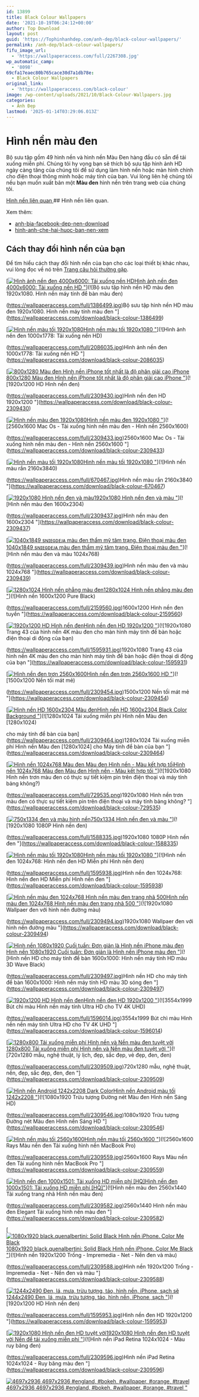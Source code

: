 ```yaml
---
id: 13899
title: Black Colour Wallpapers
date: '2021-10-19T06:24:12+00:00'
author: Top Download
layout: post
guid: 'https://Tophinhanhdep.com/anh-dep/black-colour-wallpapers/'
permalink: /anh-dep/black-colour-wallpapers/
fifu_image_url:
  - 'https://wallpaperaccess.com/full/2267308.jpg'
wp_automatic_camp:
  - '8098'
69cfa17eaec80b765cace30d7a1db78e:
  - Black Colour Wallpapers
original_link:
  - 'https://wallpaperaccess.com/black-colour'
image: /wp-content/uploads/2021/10/Black-Colour-Wallpapers.jpg
categories:
  - Ảnh Đẹp
lastmod: '2025-01-14T03:29:06.013Z'
---
```

# Hình nền màu đen

Bộ sưu tập gồm 49 hình nền và hình nền Màu Đen hàng đầu có sẵn để tải xuống miễn phí. Chúng tôi hy vọng bạn sẽ thích bộ sưu tập hình ảnh HD ngày càng tăng của chúng tôi để sử dụng làm hình nền hoặc màn hình chính cho điện thoại thông minh hoặc máy tính của bạn. Vui lòng liên hệ chúng tôi nếu bạn muốn xuất bản một **Màu đen** hình nền trên trang web của chúng tôi.

[Hình nền liên quan ](#related) ## Hình nền liên quan.

   
 Xem thêm:

   
- [anh-bia-facebook-dep-nen-download](https://tophinhanhdep.com/anh-bia/anh-bia-facebook-dep-nen-download/)
- [hinh-anh-che-hai-huoc-ban-nen-xem](https://tophinhanhdep.com/anh-che/hinh-anh-che-hai-huoc-ban-nen-xem/)

## Cách thay đổi hình nền của bạn

Để tìm hiểu cách thay đổi hình nền của bạn cho các loại thiết bị khác nhau, vui lòng đọc về nó trên [Trang câu hỏi thường gặp](https://tophinhanhdep.com/faq/).

  
[[![Hình ảnh nền đen 4000x6000: Tải xuống nền HD](https://wallpaperaccess.com/full/2267308.jpg)Hình ảnh nền đen 4000x6000: Tải xuống nền HD "](https://wallpaperaccess.com/download/black-colour-2267308)](![Bộ sưu tập hình nền HD màu đen 1920x1080.  Hình nền máy tính để bàn màu đen)

(https://wallpaperaccess.com/full/1386499.jpg)Bộ sưu tập hình nền HD màu đen 1920x1080. Hình nền máy tính màu đen "](https://wallpaperaccess.com/download/black-colour-1386499)

[[![Hình nền màu tối 1920x1080](https://wallpaperaccess.com/full/1595904.jpg)Hình nền màu tối 1920x1080 "](https://wallpaperaccess.com/download/black-colour-1595904)](![Hình ảnh nền đen 1000x1778: Tải xuống nền HD)

(https://wallpaperaccess.com/full/2086035.jpg)Hình ảnh nền đen 1000x1778: Tải xuống nền HD "](https://wallpaperaccess.com/download/black-colour-2086035)

[[![800x1280 Màu đen Hình nền iPhone tốt nhất là độ phân giải cao iPhone](https://wallpaperaccess.com/full/1595906.jpg)800x1280 Màu đen Hình nền iPhone tốt nhất là độ phân giải cao iPhone "](https://wallpaperaccess.com/download/black-colour-1595906)](![1920x1200 HD Hình nền đen)

(https://wallpaperaccess.com/full/2309430.jpg)Hình nền đen HD 1920x1200 "](https://wallpaperaccess.com/download/black-colour-2309430)

[[![Hình nền màu đen 1920x1080](https://wallpaperaccess.com/full/1595911.jpg)Hình nền màu đen 1920x1080 "](https://wallpaperaccess.com/download/black-colour-1595911)](![2560x1600 Mac Os - Tải xuống hình nền màu đen - Hình nền 2560x1600)

(https://wallpaperaccess.com/full/2309433.jpg)2560x1600 Mac Os - Tải xuống hình nền màu đen - Hình nền 2560x1600 "](https://wallpaperaccess.com/download/black-colour-2309433)

[[![Hình nền màu tối 1920x1080](https://wallpaperaccess.com/full/1595928.jpg)Hình nền màu tối 1920x1080 "](https://wallpaperaccess.com/download/black-colour-1595928)](![Hình nền màu rắn 2160x3840)

(https://wallpaperaccess.com/full/670467.jpg)Hình nền màu rắn 2160x3840 "](https://wallpaperaccess.com/download/black-colour-670467)

[[![1920x1080 Hình nền đen và màu](https://wallpaperaccess.com/full/1595920.jpg)1920x1080 Hình nền đen và màu "](https://wallpaperaccess.com/download/black-colour-1595920)](![Hình nền màu đen 1600x2304)

(https://wallpaperaccess.com/full/2309437.jpg)Hình nền màu đen 1600x2304 "](https://wallpaperaccess.com/download/black-colour-2309437)

[[![1040x1849 sɴɪᴇɢᴅᴇᴊᴀ màu đen thẩm mỹ tâm trạng.  Điện thoại màu đen](https://wallpaperaccess.com/full/1180822.jpg)1040x1849 sɴɪᴇɢᴅᴇᴊᴀ màu đen thẩm mỹ tâm trạng. Điện thoại màu đen "](https://wallpaperaccess.com/download/black-colour-1180822)](![Hình nền màu đen và màu 1024x768)

(https://wallpaperaccess.com/full/2309439.jpg)Hình nền màu đen và màu 1024x768 "](https://wallpaperaccess.com/download/black-colour-2309439)

[[![1280x1024 Hình nền phẳng màu đen](https://wallpaperaccess.com/full/1554117.jpg)1280x1024 Hình nền phẳng màu đen "](https://wallpaperaccess.com/download/black-colour-1554117)](![Hình nền 1600x1200 Pure Black)

(https://wallpaperaccess.com/full/2159560.jpg)1600x1200 Hình nền đen tuyền "](https://wallpaperaccess.com/download/black-colour-2159560)

[[![1920x1200 HD Hình nền đen](https://wallpaperaccess.com/full/36262.jpg)Hình nền đen HD 1920x1200 "](https://wallpaperaccess.com/download/black-colour-36262)](![1920x1080 Trang 43 của hình nền 4K màu đen cho màn hình máy tính để bàn hoặc điện thoại di động của bạn)

(https://wallpaperaccess.com/full/1595931.jpg)1920x1080 Trang 43 của hình nền 4K màu đen cho màn hình máy tính để bàn hoặc điện thoại di động của bạn "](https://wallpaperaccess.com/download/black-colour-1595931)

[[![Hình nền đen trơn 2560x1600](https://wallpaperaccess.com/full/2309447.jpg)Hình nền đen trơn 2560x1600 HD "](https://wallpaperaccess.com/download/black-colour-2309447)](![1500x1200 Nền tối mát mẻ)

(https://wallpaperaccess.com/full/2309454.jpg)1500x1200 Nền tối mát mẻ "](https://wallpaperaccess.com/download/black-colour-2309454)

[[![Hình nền HD 1600x2304 Màu đen](https://wallpaperaccess.com/full/2309459.jpg)Hình nền HD 1600x2304 Black Color Background "](https://wallpaperaccess.com/download/black-colour-2309459)](![1280x1024 Tải xuống miễn phí Hình nền Màu đen [1280x1024)

 cho máy tính để bàn của bạn](https://wallpaperaccess.com/full/2309464.jpg)1280x1024 Tải xuống miễn phí Hình nền Màu đen \[1280x1024\] cho Máy tính để bàn của bạn "](https://wallpaperaccess.com/download/black-colour-2309464)

[[![Hình nền 1024x768 Màu đen Màu đen Hình nền - Màu kết hợp tối](https://wallpaperaccess.com/full/2309465.jpg)Hình nền 1024x768 Màu đen Màu đen Hình nền - Màu kết hợp tối "](https://wallpaperaccess.com/download/black-colour-2309465)](![1920x1080 Hình nền trơn màu đen có thực sự tiết kiệm pin trên điện thoại và máy tính bảng không?)

(https://wallpaperaccess.com/full/729535.png)1920x1080 Hình nền trơn màu đen có thực sự tiết kiệm pin trên điện thoại và máy tính bảng không? "](https://wallpaperaccess.com/download/black-colour-729535)

[[![750x1334 đen và màu hình nền](https://wallpaperaccess.com/full/2309470.jpg)750x1334 Hình nền đen và màu "](https://wallpaperaccess.com/download/black-colour-2309470)](![1920x1080 1080P Hình nền đen)

(https://wallpaperaccess.com/full/1588335.jpg)1920x1080 1080P Hình nền đen "](https://wallpaperaccess.com/download/black-colour-1588335)

[[![Hình nền màu tối 1920x1080](https://wallpaperaccess.com/full/2309475.jpg)Hình nền màu tối 1920x1080 "](https://wallpaperaccess.com/download/black-colour-2309475)](![Hình nền đen 1024x768: Hình nền đen HD Miễn phí Hình nền đen)

(https://wallpaperaccess.com/full/1595938.jpg)Hình nền đen 1024x768: Hình nền đen HD Miễn phí Hình nền đen "](https://wallpaperaccess.com/download/black-colour-1595938)

[[![Hình nền màu đen 1024x768 Hình nền màu đen trang nhã 500](https://wallpaperaccess.com/full/2309485.jpg)Hình nền màu đen 1024x768 Hình nền màu đen trang nhã 500 "](https://wallpaperaccess.com/download/black-colour-2309485)](![1920x1080 Wallpaer đen với hình nền đường màu)

(https://wallpaperaccess.com/full/2309494.jpg)1920x1080 Wallpaer đen với hình nền đường màu "](https://wallpaperaccess.com/download/black-colour-2309494)

[[![Hình nền 1080x1920 Cuối tuần: Đơn giản là Hình nền iPhone màu đen](https://wallpaperaccess.com/full/316558.jpg)Hình nền 1080x1920 Cuối tuần: Đơn giản là Hình nền iPhone màu đen "](https://wallpaperaccess.com/download/black-colour-316558)](![Hình nền HD cho máy tính để bàn 1600x1000: Hình nền máy tính HD màu 3D Wave Black)

(https://wallpaperaccess.com/full/2309497.jpg)Hình nền HD cho máy tính để bàn 1600x1000: Hình nền máy tính HD màu 3D sóng đen "](https://wallpaperaccess.com/download/black-colour-2309497)

[[![1920x1200 HD Hình nền đen](https://wallpaperaccess.com/full/671507.jpg)Hình nền đen HD 1920x1200 "](https://wallpaperaccess.com/download/black-colour-671507)](![3554x1999 Bút chì màu Hình nền máy tính Ultra HD cho TV 4K UHD)

(https://wallpaperaccess.com/full/1596014.jpg)3554x1999 Bút chì màu Hình nền nền máy tính Ultra HD cho TV 4K UHD "](https://wallpaperaccess.com/download/black-colour-1596014)

[[![1280x800 Tải xuống miễn phí Hình nền và Nền màu đen tuyệt vời](https://wallpaperaccess.com/full/2309508.jpg)1280x800 Tải xuống miễn phí Hình nền và Nền màu đen tuyệt vời "](https://wallpaperaccess.com/download/black-colour-2309508)](![720x1280 mẫu, nghệ thuật, lý lịch, đẹp, sắc đẹp, vẻ đẹp, đen, đen)

(https://wallpaperaccess.com/full/2309509.jpg)720x1280 mẫu, nghệ thuật, nền, đẹp, sắc đẹp, đen, đen "](https://wallpaperaccess.com/download/black-colour-2309509)

[[![Hình nền Android 1242x2208 Dark Color](https://wallpaperaccess.com/full/2309541.jpg)Hình nền Android màu tối 1242x2208 "](https://wallpaperaccess.com/download/black-colour-2309541)](![1080x1920 Trừu tượng Đường nét Màu đen Hình nền Sáng HD)

(https://wallpaperaccess.com/full/2309546.jpg)1080x1920 Trừu tượng Đường nét Màu đen Hình nền Sáng HD "](https://wallpaperaccess.com/download/black-colour-2309546)

[[![Hình nền màu tối 2560x1600](https://wallpaperaccess.com/full/2309549.jpg)Hình nền màu tối 2560x1600 "](https://wallpaperaccess.com/download/black-colour-2309549)](![2560x1600 Rays Màu nền đen Tải xuống hình nền MacBook Pro)

(https://wallpaperaccess.com/full/2309559.jpg)2560x1600 Rays Màu nền đen Tải xuống hình nền MacBook Pro "](https://wallpaperaccess.com/download/black-colour-2309559)

[[![Hình nền đen 1000x1501: Tải xuống HD miễn phí [HQ]](https://wallpaperaccess.com/full/2309581.jpg)Hình nền đen 1000x1501: Tải xuống HD miễn phí \[HQ\]"](https://wallpaperaccess.com/download/black-colour-2309581)](![Hình nền màu đen 2560x1440 Tải xuống trang nhã Hình nền màu đen)

(https://wallpaperaccess.com/full/2309582.jpg)2560x1440 Hình nền màu đen Elegant Tải xuống hình nền màu đen "](https://wallpaperaccess.com/download/black-colour-2309582)

[[![1080x1920 black.quenalbertini: Solid Black Hình nền iPhone.  Color Me Black](https://wallpaperaccess.com/full/481692.jpg)1080x1920 black.quenalbertini: Solid Black Hình nền iPhone. Color Me Black "](https://wallpaperaccess.com/download/black-colour-481692)](![Hình nền 1920x1200 Trống - Impremedia - Net - Nền đen và màu)

(https://wallpaperaccess.com/full/2309588.jpg)Hình nền 1920x1200 Trống - Impremedia - Net - Nền đen và màu "](https://wallpaperaccess.com/download/black-colour-2309588)

[[![1244x2490 Đen, lá, mưa, trừu tượng, táo, hình nền, iPhone, sạch sẽ](https://wallpaperaccess.com/full/1184386.jpg)1244x2490 Đen, lá, mưa, trừu tượng, táo, hình nền, iPhone, sạch "](https://wallpaperaccess.com/download/black-colour-1184386)](![1920x1200 HD Hình nền đen)

(https://wallpaperaccess.com/full/1595953.jpg)Hình nền đen HD 1920x1200 "](https://wallpaperaccess.com/download/black-colour-1595953)

[[![1920x1080 Hình nền đen HD tuyệt vời](https://wallpaperaccess.com/full/1182695.jpg)1920x1080 Hình nền đen HD tuyệt vời Nền để tải xuống miễn phí "](https://wallpaperaccess.com/download/black-colour-1182695)](![Hình nền iPad Retina 1024x1024 - Màu ruy băng đen)

(https://wallpaperaccess.com/full/2309596.jpg)Hình nền iPad Retina 1024x1024 - Ruy băng màu đen "](https://wallpaperaccess.com/download/black-colour-2309596)

[![4697x2936 4697x2936 #england, #bokeh, #wallpaper, #orange, #travel](https://wallpaperaccess.com/full/2309598.jpg)4697x2936 4697x2936 #england, #bokeh, #wallpaper, #orange, #travel "](https://wallpaperaccess.com/download/black-colour-2309598)
